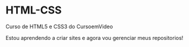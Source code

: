 # HTML-CSS
 Curso de HTML5  e  CSS3 do CursoemVideo

Estou aprendendo a criar sites e agora vou gerenciar meus repositorios!